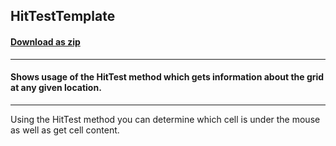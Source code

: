 ## HitTestTemplate
#### [Download as zip](https://downgit.github.io/#/home?url=https://github.com/GrapeCity/ComponentOne-WPF-Samples/tree/master/NET_4.5.2/C1.WPF.FlexGrid/CS/HitTestTemplate)
____
#### Shows usage of the HitTest method which gets information about the grid at any given location.
____
Using the HitTest method you can determine which cell is under the mouse as well as get cell content.
